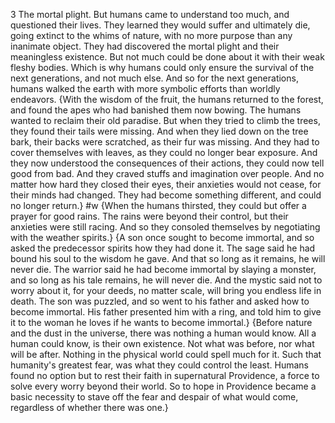 3 The mortal plight. But humans came to understand too much, and questioned their lives. They learned they would suffer and ultimately die, going extinct to the whims of nature, with no more purpose than any inanimate object. They had discovered the mortal plight and their meaningless existence. But not much could be done about it with their weak fleshy bodies. Which is why humans could only ensure the survival of the next generations, and not much else. And so for the next generations, humans walked the earth with more symbolic efforts than worldly endeavors.
{With the wisdom of the fruit, the humans returned to the forest, and found the apes who had banished them now bowing. The humans wanted to reclaim their old paradise. But when they tried to climb the trees, they found their tails were missing. And when they lied down on the tree bark, their backs were scratched, as their fur was missing. And they had to cover themselves with leaves, as they could no longer bear exposure. And they now understood the consequences of their actions, they could now tell good from bad. And they craved stuffs and imagination over people. And no matter how hard they closed their eyes, their anxieties would not cease, for their minds had changed. They had become something different, and could no longer return.} #w
{When the humans thirsted, they could but offer a prayer for good rains. The rains were beyond their control, but their anxieties were still racing. And so they consoled themselves by negotiating with the weather spirits.}
{A son once sought to become immortal, and so asked the predecessor spirits how they had done it. The sage said he had bound his soul to the wisdom he gave. And that so long as it remains, he will never die. The warrior said he had become immortal by slaying a monster, and so long as his tale remains, he will never die. And the mystic said not to worry about it, for your deeds, no matter scale, will bring you endless life in death. The son was puzzled, and so went to his father and asked how to become immortal. His father presented him with a ring, and told him to give it to the woman he loves if he wants to become immortal.}
{Before nature and the dust in the universe, there was nothing a human would know. All a human could know, is their own existence. Not what was before, nor what will be after. Nothing in the physical world could spell much for it. Such that humanity's greatest fear, was what they could control the least. Humans found no option but to rest their faith in supernatural Providence, a force to solve every worry beyond their world. So to hope in Providence became a basic necessity to stave off the fear and despair of what would come, regardless of whether there was one.}